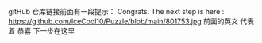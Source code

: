 gitHub 仓库链接前面有一段提示： Congrats. The next step is here : https://github.com/IceCool10/Puzzle/blob/main/801753.jpg
前面的英文 代表着 恭喜 下一步在这里